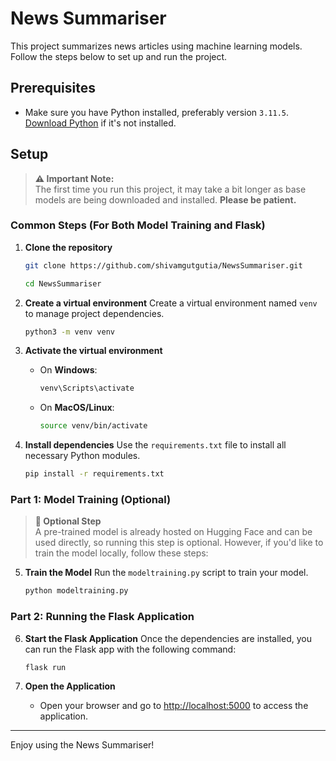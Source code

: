 # News Summariser

This project summarizes news articles using machine learning models. Follow the steps below to set up and run the project.

## Prerequisites

- Make sure you have Python installed, preferably version `3.11.5`. [Download Python](https://www.python.org/downloads/) if it's not installed.

## Setup

> **⚠️ Important Note:**  
> The first time you run this project, it may take a bit longer as base models are being downloaded and installed. **Please be patient.**

### Common Steps (For Both Model Training and Flask)

1. **Clone the repository**
    ```bash
    git clone https://github.com/shivamgutgutia/NewsSummariser.git
    ```
    ```bash
    cd NewsSummariser
    ```

2. **Create a virtual environment**
    Create a virtual environment named `venv` to manage project dependencies.
    ```bash
    python3 -m venv venv
    ```

3. **Activate the virtual environment**
    - On **Windows**:
        ```bash
        venv\Scripts\activate
        ```
    - On **MacOS/Linux**:
        ```bash
        source venv/bin/activate
        ```

4. **Install dependencies**
    Use the `requirements.txt` file to install all necessary Python modules.
    ```bash
    pip install -r requirements.txt
    ```

### Part 1: Model Training (Optional)

> **🔄 Optional Step**  
> A pre-trained model is already hosted on Hugging Face and can be used directly, so running this step is optional. However, if you'd like to train the model locally, follow these steps:

5. **Train the Model**
    Run the `modeltraining.py` script to train your model.
    ```bash
    python modeltraining.py
    ```

### Part 2: Running the Flask Application

6. **Start the Flask Application**
    Once the dependencies are installed, you can run the Flask app with the following command:
    ```bash
    flask run
    ```

7. **Open the Application**
    - Open your browser and go to [http://localhost:5000](http://localhost:5000) to access the application.

---

Enjoy using the News Summariser!
